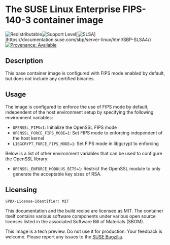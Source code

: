 
# The SUSE Linux Enterprise FIPS-140-3 container image

![Redistributable](https://img.shields.io/badge/Redistributable-Yes-green)![Support Level](https://img.shields.io/badge/Support_Level-techpreview-blue)[![SLSA](https://img.shields.io/badge/SLSA_(v1.0)-Build_L3-Green)](https://documentation.suse.com/sbp/server-linux/html/SBP-SLSA4/)
[![Provenance: Available](https://img.shields.io/badge/Provenance-Available-Green)](https://documentation.suse.com/container/all/html/Container-guide/index.html#container-verify)

## Description


This base container image is configured with FIPS mode enabled by default, but
does not include any certified binaries.


## Usage
The image is configured to enforce the use of FIPS mode by default,
independent of the host environment setup by specifying the following
environment variables:
* `OPENSSL_FIPS=1`: Initialize the OpenSSL FIPS mode
* `OPENSSL_FORCE_FIPS_MODE=1`: Set FIPS mode to enforcing independent of the host kernel
* `LIBGCRYPT_FORCE_FIPS_MODE=1`: Set FIPS mode in libgcrypt to enforcing

Below is a list of other environment variables that can be used to configure the OpenSSL library:

* `OPENSSL_ENFORCE_MODULUS_BITS=1`: Restrict the OpenSSL module to only generate
the acceptable key sizes of RSA.
## Licensing

`SPDX-License-Identifier: MIT`

This documentation and the build recipe are licensed as MIT.
The container itself contains various software components under various open source licenses listed in the associated
Software Bill of Materials (SBOM).

This image is a tech preview. Do not use it for production.
Your feedback is welcome.
Please report any issues to the [SUSE Bugzilla](https://bugzilla.suse.com/enter_bug.cgi?product=SUSE%20Linux%20Enterprise%20Base%20Container%20Images).
